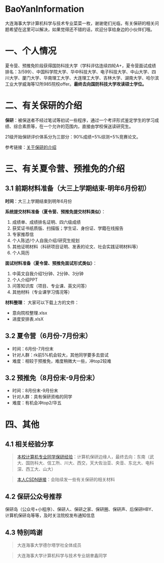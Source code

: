 # BaoYanInformation
大连海事大学计算机科学与技术专业菜菜一枚，谢谢佬们光临，有关保研的相关问题希望在这里可以解决，如果觉得还不错的话，欢迎分享给身边的小伙伴们哦。
# 一、个人情况
夏令营、预推免阶段获得国防科技大学（学科评估连续四轮A+，夏令营面试成绩排名：3/599）、中国科学院大学、华中科技大学、电子科技大学、中山大学、四川大学、厦门大学、华南理工大学、大连理工大学、吉林大学、湖南大学、哈尔滨工业大学威海等12所985院校offer。**最终去向国防科技大学攻读硕士学位。**
# 二、有关保研的介绍
**保研**：被保送者不经过笔试等初试一些程序，通过一个考评形式鉴定学生的学习成绩、综合素质等，在一个允许的范围内，直接由学校保送读研究生。

21级开始保研评价体系分为三部分：90%成绩+5%综测+5%竞赛论文。

参考链接：[关于保研的介绍](https://zhuanlan.zhihu.com/p/259145735)
# 三、有关夏令营、预推免的介绍
## 3.1 前期材料准备（大三上学期结束-明年6月份初）
**时间**：大三上学期结束到明年6月份

**系统提交材料准备（夏令营、预推免提交材料类似）**：
1. 成绩单、成绩排名证明、四六级成绩
2. 获奖证书纸质版、扫描版；学生证、身份证、学籍在线报告
3. 专家推荐信
4. 个人陈述/个人自我介绍/研究生规划
5. 其他证明材料（科研项目证明、发表的论文、社会实践证明材料等）
6. 个人简历

**面试材料准备（夏令营、预推免面试形式类似）**：
1. 中英文自我介绍1分钟、2分钟、3分钟
2. 个人介绍PPT
3. 问答知识库（项目、专业课、英文问答）
4. 其他材料（专业课学习情况等）

**材料整理**：
大家可以下载上方的文件：
- 意向院校整理.xlsx
- 进度安排表.xlsX

## 3.2 夏令营（6月份-7月份末）
- 时间：6月份-7月份末
- 针对人群：rk前5%机会较大，其他同学要多去尝试
- 难度：相较于预推免，难度稍微大一些，冲top2较难

## 3.2 预推免（8月份末-9月份末）
- 时间：8月份末-9月份末
- 针对人群：具有保研资格的同学
- 难度：有机会冲top2/华五

# 四、其他
## 4.1 相关经验分享
> [本校计算机专业同学保研经验](https://zhuanlan.zhihu.com/p/569167683)：计算机保研边缘人，最终去向：东南（武大、国防科大、信工所、川大、西交，天大佐治亚、央音、东北大、电科深、西工大、山大）

> [本人CSDN链接](https://blog.csdn.net/ConstineWhy?spm=1000.2115.3001.5343)：会陆续发一些有关保研的相关材料
## 4.2 保研公众号推荐
保研岛（公众号+小程序）、保研人、保研之家、保研圈、保研声、后保研HBY、计算机保研岛等等，及时关注院校发布通知信息
## 4.3 特别鸣谢
> 大连海事大学德尔塔学社全体成员

> 大连海事大学计算机科学与技术专业胡聿鑫同学
